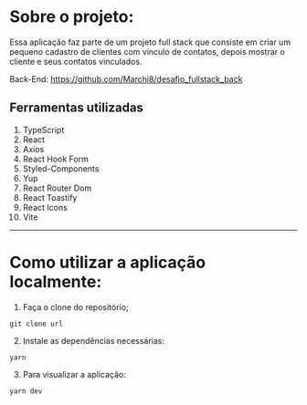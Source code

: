 Sobre o projeto:
===========================

Essa aplicação faz parte de um projeto full stack que consiste em criar um pequeno cadastro de clientes com vínculo de contatos, depois mostrar o cliente e seus contatos vinculados.

Back-End: https://github.com/Marchi8/desafio_fullstack_back

Ferramentas utilizadas
---------------

1. TypeScript
2. React
3. Axios
4. React Hook Form
5. Styled-Components
6. Yup
7. React Router Dom
8. React Toastify
9. React Icons
10. Vite
---------------

# Como utilizar a aplicação localmente:

1. Faça o clone do repositório;
```shell
git clone url 
```

2. Instale as dependências necessárias:
```shell
yarn 
```

3. Para visualizar a aplicação:
```shell
yarn dev
```


<!-- ## Você pode testar o app aqui:  -->